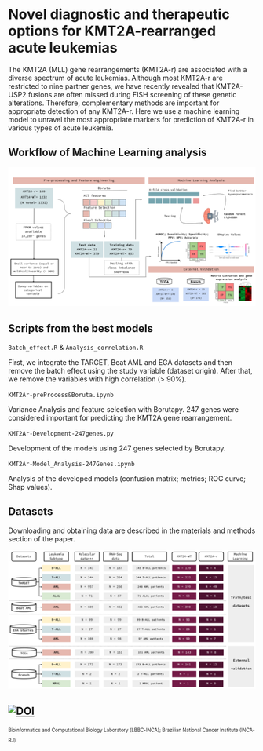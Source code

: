 # Novel diagnostic and therapeutic options for KMT2A-rearranged acute leukemias

The KMT2A (MLL) gene rearrangements (KMT2A-r) are associated with a diverse spectrum of acute
leukemias. Although most KMT2A-r are restricted to nine partner genes, we have recently revealed
that KMT2A-USP2 fusions are often missed during FISH screening of these genetic alterations.
Therefore, complementary methods are important for appropriate detection of any KMT2A-r. Here we
use a machine learning model to unravel the most appropriate markers for prediction of KMT2A-r in
various types of acute leukemia.



## Workflow of Machine Learning analysis

![This is an image](ML_workflow.svg)


## Scripts from the best models

`Batch_effect.R` & `Analysis_correlation.R`

First, we integrate the TARGET, Beat AML and EGA datasets and then remove
the batch effect using the study variable (dataset origin). After that, 
we remove the variables with high correlation (> 90%).

`KMT2Ar-preProcess&Boruta.ipynb`

Variance Analysis and feature selection with Borutapy. 247 genes were considered 
important for predicting the KMT2A gene rearrangement.

`KMT2Ar-Development-247genes.py`

Development of the models using 247 genes selected by Borutapy.

`KMT2Ar-Model_Analysis-247Genes.ipynb`

Analysis of the developed models (confusion matrix; metrics; ROC curve; Shap values).

## Datasets
Downloading and obtaining data are described in the materials and methods section of the paper.

![This is an image](datasets.svg)


[![DOI](https://zenodo.org/badge/483377258.svg)](https://zenodo.org/badge/latestdoi/483377258)
---------------------------------------------------------------------------------------------------------
<sub><sup>
Bioinformatics and Computational Biology Laboratory (LBBC-INCA);
Brazilian National Cancer Institute (INCA-RJ) </sup></sub>
